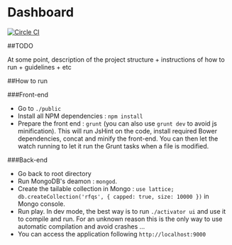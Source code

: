 Dashboard
=========
[![Circle CI](https://circleci.com/gh/latticemarkets/dashboard.svg?style=svg&circle-token=3b3c7b821631e065d45a49e3960e361f56f7717d)](https://circleci.com/gh/latticemarkets/dashboard)

##TODO

At some point, description of the project structure + instructions of how to run + guidelines + etc

##How to run

###Front-end
 
 * Go to `./public`
 * Install all NPM dependencies : `npm install`
 * Prepare the front end : `grunt` (you can also use `grunt dev` to avoid js minification). This will run JsHint on the code, install required Bower dependencies, concat and minify the front-end. You can then let the watch running to let it run the Grunt tasks when a file is modified.
 
###Back-end
 * Go back to root directory
 * Run MongoDB's deamon : `mongod`.
 * Create the tailable collection in Mongo : `use lattice; db.createCollection('rfqs', { capped: true, size: 10000 })` in Mongo console.
 * Run play. In dev mode, the best way is to run `./activator ui` and use it to compile and run. For an unknown reason this is the only way to use automatic compilation and avoid crashes ...
 * You can access the application following `http://localhost:9000`